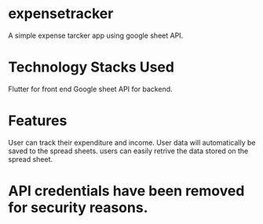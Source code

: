 # expensetracker

A simple expense tarcker app using google sheet API.

# Technology Stacks Used

Flutter for front end
Google sheet API for backend.

# Features
User can track their expenditure and income.
User data will  automatically be saved to the spread sheets.
users can easily retrive the data stored on the spread sheet.


# API credentials have been removed for security reasons.
